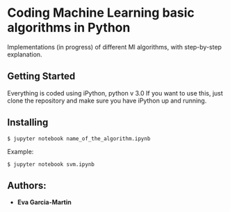 # Coding Machine Learning basic algorithms in Python
Implementations (in progress) of different Ml algorithms, with step-by-step explanation. 

## Getting Started
Everything is coded using iPython, python v 3.0
If you want to use this, just clone the repository and make sure you have iPython up and running. 

## Installing
```
$ jupyter notebook name_of_the_algorithm.ipynb
```

Example:
``` 
$ jupyter notebook svm.ipynb
```

## Authors:
* **Eva Garcia-Martin**
